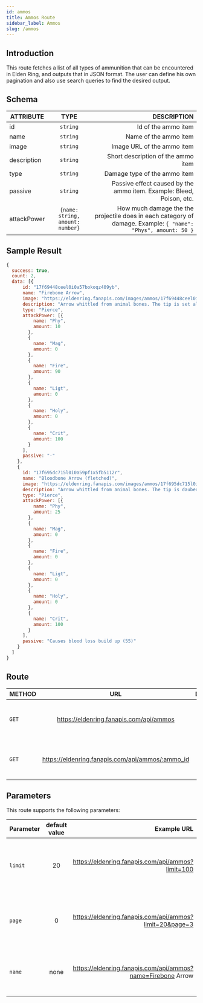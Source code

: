 ```yaml
---
id: ammos
title: Ammos Route
sidebar_label: Ammos
slug: /ammos
---
```


## Introduction

This route fetches a list of all types of ammunition that can be encountered in Elden Ring, and outputs that in JSON format. The user can define his own pagination and also use search queries to find the desired output. 

## Schema

| ATTRIBUTE        |      TYPE      |   DESCRIPTION |
| ------------- | :-----------: | -----: |
| id         | `string` | Id of the ammo item |
| name         | `string` | Name of the ammo item |
| image         | `string` | Image URL of the ammo item |
| description         | `string` | Short description of the ammo item |
| type         | `string` | Damage type of the ammo item |
| passive         | `string` | Passive effect caused by the ammo item. Example: Bleed, Poison, etc. |
| attackPower         | `{name: string, amount: number}` | How much damage the the projectile does in each category of damage. Example: `{ "name": "Phys", amount: 50 }` |

## Sample Result

```javascript
{
  success: true,
  count: 2,
  data: [{
      id: "17f69448ceel0i0a57bokoqz409yb",
      name: "Firebone Arrow",
      image: "https://eldenring.fanapis.com/images/ammos/17f69448ceel0i0a57bokoqz409yb.png",
      description: "Arrow whittled from animal bones. The tip is set alight before firing",
      type: "Pierce",
      attackPower: [{
          name: "Phy",
          amount: 10
        },
        {
          name: "Mag",
          amount: 0
        },
        {
          name: "Fire",
          amount: 90
        },
        {
          name: "Ligt",
          amount: 0
        },
        {
          name: "Holy",
          amount: 0
        },
        {
          name: "Crit",
          amount: 100
        }
      ],
      passive: "-"
    },
    {
      id: "17f695dc715l0i0a59pf1x5fb5112r",
      name: "Bloodbone Arrow (fletched)",
      image: "https://eldenring.fanapis.com/images/ammos/17f695dc715l0i0a59pf1x5fb5112r.png",
      description: "Arrow whittled from animal bones. The tip is daubed with a golden tincture. Deals holy damage. Craftable item. The fletching adds distance to the arrow's flight.",
      type: "Pierce",
      attackPower: [{
          name: "Phy",
          amount: 25
        },
        {
          name: "Mag",
          amount: 0
        },
        {
          name: "Fire",
          amount: 0
        },
        {
          name: "Ligt",
          amount: 0
        },
        {
          name: "Holy",
          amount: 0
        },
        {
          name: "Crit",
          amount: 100
        }
      ],
      passive: "Causes blood loss build up (55)"
    }
  ]
}
```


## Route

| METHOD        |      URL      |   DESCRIPTION |
| ------------- | :-----------: | -----: |
| `GET`         | https://eldenring.fanapis.com/api/ammos | This route retrieves a list of all the projectiles of **Elden Ring**. |
| `GET`         | https://eldenring.fanapis.com/api/ammos/:ammo_id | This route retrieves one **Elden Ring** projectile using its ID. |

## Parameters

This route supports the following parameters:

| Parameter        |      default value      | Example URL |  DESCRIPTION |
| ------------- | :-----------: | -----: |  -----: |
| `limit`        | 20 | https://eldenring.fanapis.com/api/ammos?limit=100 | This parameter is used to set the maximum amount of items in the response |
| `page`         | 0 | https://eldenring.fanapis.com/api/ammos?limit=20&page=3 | This parameter is used no navigate between pages of results |
| `name`         | none | https://eldenring.fanapis.com/api/ammos?name=Firebone Arrow  | This parameter is used to search for fields by their names |
